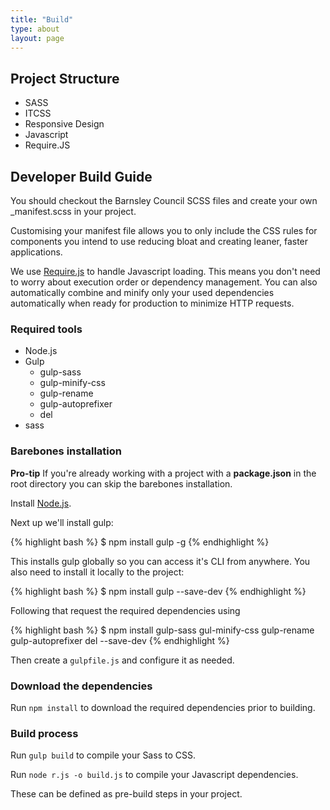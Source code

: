 ```yaml
---
title: "Build"
type: about
layout: page
---
```


## Project Structure

* SASS
* ITCSS
* Responsive Design
* Javascript
* Require.JS

## Developer Build Guide

You should checkout the Barnsley Council SCSS files and create your own _manifest.scss in your project. 

Customising your manifest file allows you to only include the CSS rules for components you intend to use reducing bloat and creating leaner, faster applications.

We use [Require.js](http://requirejs.org/) to handle Javascript loading. This means you don't need to worry about execution order or dependency management. You can also automatically combine and minify only your used dependencies automatically when ready for production to minimize HTTP requests.

### Required tools

- Node.js
- Gulp
    + gulp-sass
    + gulp-minify-css
    + gulp-rename
    + gulp-autoprefixer
    + del
- sass

### Barebones installation

<div class="message message--info">
    <strong>Pro-tip</strong>
    If you're already working with a project with a <strong>package.json</strong> in the root directory you can skip the barebones installation.
</div>

Install [Node.js](https://nodejs.org/). 

Next up we'll install gulp:

{% highlight bash %}
$ npm install gulp -g
{% endhighlight %}

This installs gulp globally so you can access it's CLI from anywhere. You also need to install it locally to the project:

{% highlight bash %}
$ npm install gulp --save-dev
{% endhighlight %}

Following that request the required dependencies using

{% highlight bash %}
$ npm install gulp-sass gul-minify-css gulp-rename gulp-autoprefixer del --save-dev
{% endhighlight %}

Then create a `gulpfile.js` and configure it as needed.

### Download the dependencies

Run `npm install` to download the required dependencies prior to building.

### Build process

Run `gulp build` to compile your Sass to CSS.

Run `node r.js -o build.js` to compile your Javascript dependencies.

These can be defined as pre-build steps in your project.